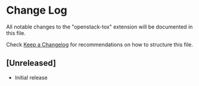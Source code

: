 # Change Log

All notable changes to the "openstack-tox" extension will be documented in this file.

Check [Keep a Changelog](http://keepachangelog.com/) for recommendations on how to structure this file.

## [Unreleased]

- Initial release